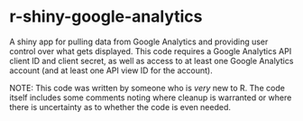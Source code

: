 # r-shiny-google-analytics
A shiny app for pulling data from Google Analytics and providing user control over what gets displayed.
This code requires a Google Analytics API client ID and client secret, as well as access to at least
one Google Analytics account (and at least one API view ID for the account).

NOTE: This code was written by someone who is *very* new to R. The code itself includes some comments
noting where cleanup is warranted or where there is uncertainty as to whether the code is even needed.
